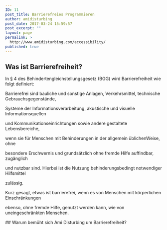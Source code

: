 ```yaml
---
ID: 11
post_title: Barrierefreies Programmieren
author: amidisturbing
post_date: 2017-03-24 15:59:57
post_excerpt: ""
layout: page
permalink: >
  http://www.amidisturbing.com/accessibility/
published: true
---
```

## Was ist Barrierefreiheit?
<p class="p1">In § 4 des Behindertengleichstellungsgesetz (BGG) wird Barrierefreiheit wie folgt definiert:</p>
<p class="p1">Barrierefrei sind bauliche und sonstige Anlagen, Verkehrsmittel, technische Gebrauchsgegenstände,</p>
<p class="p1">Systeme der Informationsverarbeitung, akustische und visuelle Informationsquellen</p>
<p class="p1">und Kommunikationseinrichtungen sowie andere gestaltete Lebensbereiche,</p>
<p class="p1">wenn sie für Menschen mit Behinderungen in der allgemein üblichenWeise, ohne</p>
<p class="p1">besondere Erschwernis und grundsätzlich ohne fremde Hilfe auffindbar, zugänglich</p>
<p class="p1">und nutzbar sind. Hierbei ist die Nutzung behinderungsbedingt notwendiger Hilfsmittel</p>
<p class="p1">zulässig.</p>
<p class="p1">Kurz gesagt, etwas ist barrierefrei, wenn es von Menschen mit körperlichen Einschränkungen</p>
<p class="p1">ebenso, ohne fremde Hilfe, genutzt werden kann, wie von uneingeschränkten Menschen.</p>
## Warum bemüht sich Ami Disturbing um Barrierefreiheit?